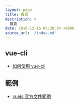```yaml
---
layout: page
title: 首頁
description: >
  首頁
date: 2016-12-16 09:20:34 +0800
source_url: '/index.md'
---
```



## vue-cli

* [如何使用 vue-cli](/book-lang-javascript-vue/read/howto/vue-cli)


## 範例

* [vuejs 官方文件範例](/book-lang-javascript-vue/read/vuejs/doc-ex)
